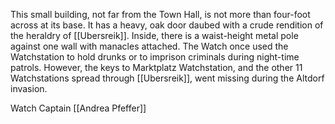 This small building, not far from the Town Hall, is not more than four-foot across at its base. It has a heavy, oak door daubed with a crude rendition of the heraldry of [[Ubersreik]]. Inside, there is a waist-height metal pole against one wall with manacles attached. The Watch once used the Watchstation to hold drunks or to imprison criminals during night-time patrols. However, the keys to Marktplatz Watchstation, and the other 11 Watchstations spread through [[Ubersreik]], went missing during the Altdorf invasion.

Watch Captain [[Andrea Pfeffer]]